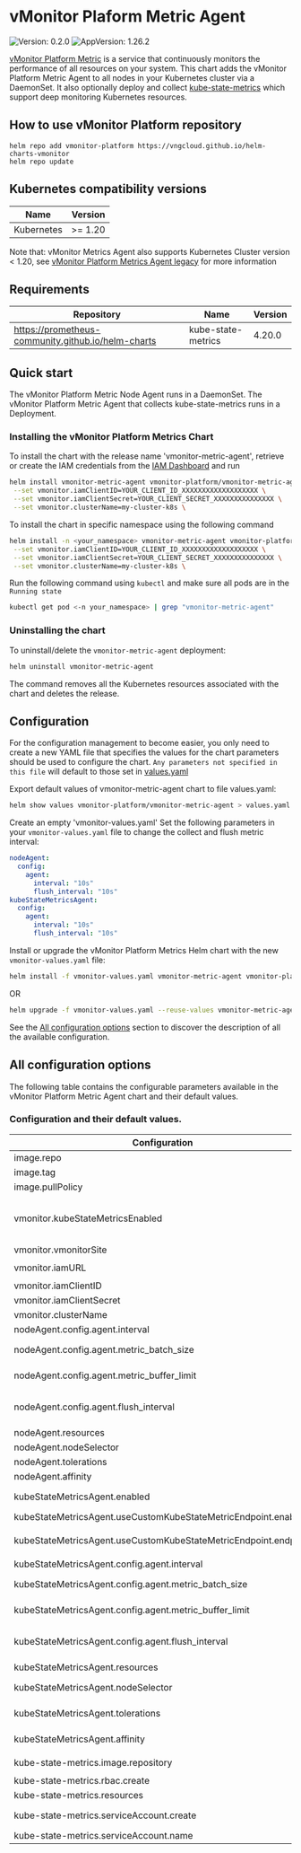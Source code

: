 # vMonitor Plaform Metric Agent

![Version: 0.2.0](https://img.shields.io/badge/Version-0.2.0-informational?style=flat-square) ![AppVersion: 1.26.2](https://img.shields.io/badge/AppVersion-1.26.2-informational?style=flat-square)

[vMonitor Platform Metric](https://www.vngcloud.vn/en/product/vmonitor-platform-metric) is a service that continuously monitors the performance of all resources on your system. This chart adds the vMonitor Platform Metric Agent to all nodes in your Kubernetes cluster via a DaemonSet. It also optionally deploy and collect [kube-state-metrics](https://github.com/prometheus-community/helm-charts/tree/main/charts/kube-state-metrics) which support deep monitoring Kubernetes resources.

## How to use vMonitor Platform repository

```
helm repo add vmonitor-platform https://vngcloud.github.io/helm-charts-vmonitor
helm repo update
```

## Kubernetes compatibility versions

| Name       | Version |
| ---------- | ------- |
| Kubernetes | >= 1.20 |

Note that: vMonitor Metrics Agent also supports Kubernetes Cluster version < 1.20, see [vMonitor Platform Metrics Agent legacy](https://docs.vngcloud.vn/display/ONVINA/Kubernetes) for more information

## Requirements

| Repository                                         | Name               | Version |
| -------------------------------------------------- | ------------------ | ------- |
| https://prometheus-community.github.io/helm-charts | kube-state-metrics | 4.20.0  |

## Quick start

The vMonitor Platform Metric Node Agent runs in a DaemonSet.
The vMonitor Platform Metric Agent that collects kube-state-metrics runs in a Deployment.

### Installing the vMonitor Platform Metrics Chart

To install the chart with the release name 'vmonitor-metric-agent', retrieve or create the IAM credentials from the [IAM Dashboard](https://hcm-3.console.vngcloud.vn/iam/service-accounts) and run

```bash
helm install vmonitor-metric-agent vmonitor-platform/vmonitor-metric-agent \
 --set vmonitor.iamClientID=YOUR_CLIENT_ID_XXXXXXXXXXXXXXXXXXX \
 --set vmonitor.iamClientSecret=YOUR_CLIENT_SECRET_XXXXXXXXXXXXXXX \
 --set vmonitor.clusterName=my-cluster-k8s \
```

To install the chart in specific namespace using the following command

```bash
helm install -n <your_namespace> vmonitor-metric-agent vmonitor-platform/vmonitor-metric-agent \
 --set vmonitor.iamClientID=YOUR_CLIENT_ID_XXXXXXXXXXXXXXXXXXX \
 --set vmonitor.iamClientSecret=YOUR_CLIENT_SECRET_XXXXXXXXXXXXXXX \
 --set vmonitor.clusterName=my-cluster-k8s \
```

Run the following command using `kubectl` and make sure all pods are in the `Running state`

```bash
kubectl get pod <-n your_namespace> | grep "vmonitor-metric-agent"
```

### Uninstalling the chart

To uninstall/delete the `vmonitor-metric-agent` deployment:

```bash
helm uninstall vmonitor-metric-agent
```

The command removes all the Kubernetes resources associated with the chart and deletes the release.

## Configuration

For the configuration management to become easier, you only need to create a new YAML file that specifies the values for the chart parameters should be used to configure the chart. `Any parameters not specified in this file` will default to those set in [values.yaml](https://github.com/vngcloud/helm-charts-vmonitor/blob/main/charts/vmonitor-metric-agent/values.yaml)

Export default values of vmonitor-metric-agent chart to file values.yaml:

```bash
helm show values vmonitor-platform/vmonitor-metric-agent > values.yaml
```

Create an empty 'vmonitor-values.yaml'
Set the following parameters in your `vmonitor-values.yaml` file to change the collect and flush metric interval:

```yaml
nodeAgent:
  config:
    agent:
      interval: "10s"
      flush_interval: "10s"
kubeStateMetricsAgent:
  config:
    agent:
      interval: "10s"
      flush_interval: "10s"
```

Install or upgrade the vMonitor Platform Metrics Helm chart with the new `vmonitor-values.yaml` file:

```bash
helm install -f vmonitor-values.yaml vmonitor-metric-agent vmonitor-platform/vmonitor-metric-agent
```

OR

```bash
helm upgrade -f vmonitor-values.yaml --reuse-values vmonitor-metric-agent vmonitor-platform/vmonitor-metric-agent
```

See the [All configuration options](#all-configuration-options) section to discover the description of all the available configuration.

## All configuration options

The following table contains the configurable parameters available in the vMonitor Platform Metric Agent chart and their default values.

### Configuration and their default values.

| Configuration                              | Type   | Default                                                    | Description                                                                                                                                                                                                          |
| ------------------------------------------ | ------ | ---------------------------------------------------------- | -------------------------------------------------------------------------------------------------------------------------------------------------------------------------------------------------------------------- |
| image.repo                                 | string | `"vngcloud/vmonitor-metrics-agent"`                        | vMonitor Platform Metric Agent image name to use                                                                                                                                                                     |
| image.tag                                  | string | `"1.26.0-2.0.2"`                                           | Define the Agent version to use                                                                                                                                                                                      |
| image.pullPolicy                           | string | `"IfNotPresent"`                                           | Agent image pull policy                                                                                                                                                                                              |
| vmonitor.kubeStateMetricsEnabled           | bool   | `true`                                                     | If false, install vMonitor Platform Metric Agent without deploy the kube-state-metrics deployment (Use the kube-state-metrics that is already deployed using kubeStateMetricsAgent.useCustomKubeStateMetricEndpoint) |
| vmonitor.vmonitorSite                      | string | `"monitoring-agent.vngcloud.vn"`                           | The site of vMonitor Platform receive metric from agent                                                                                                                                                              |
| vmonitor.iamURL                            | string | `"https://iamapis.vngcloud.vn/accounts-api/v2/auth/token"` | Endpoint for IAM Authentication                                                                                                                                                                                      |
| vmonitor.iamClientID                       | string | `nil`                                                      | Your IAM Client ID                                                                                                                                                                                                   |
| vmonitor.iamClientSecret                   | string | `nil`                                                      | Your IAM Client Secret                                                                                                                                                                                               |
| vmonitor.clusterName                       | string | `"cluster-k8s"`                                                      | Set a unique Kubernetes Cluster Name for filtering hosts easily                                                                                                                                                      |
| nodeAgent.config.agent.interval   | string    | `"30s"`                                                     | Interval for collecting data from Kubernetes node                                                                                                          |
| nodeAgent.config.agent.metric_batch_size   | int    | `1000`                                                     | Control the size of each write batch that vMonitor Platform Metric Agent send to the vMonitor Platform site                                                                                                          |
| nodeAgent.config.agent.metric_buffer_limit | int    | `100000`                                                   | Max metric buffer size when Agent writes are failing to the vMonitor Platform site                                                                                                                                   |
| nodeAgent.config.agent.flush_interval | string    | `"30s"`                                                   | Interval for flushing (writing) data to the vMonitor Platform site. This value should not be set lower tan the nodeAgent.config.agent.interval (collection interval)                                                                                                                                  |
| nodeAgent.resources | object | `{}` | Resource requests and limits for the Agent. |
| nodeAgent.nodeSelector | object | `{}` | Allow the Agent DaemonSet to schedule only on selected nodes |
| nodeAgent.tolerations | list | `[]` | Allow the Agent DaemonSet to schedule on tainted nodes |
| nodeAgent.affinity | object | `{}` | Allow the Agent DaemonSet to schedule using affinity rules |
| kubeStateMetricsAgent.enabled           | bool   | `true`                                                     | If false, do not deploy vMonitor Platform Metric Agent that collects metrics from the kube-state-metrics |
| kubeStateMetricsAgent.useCustomKubeStateMetricEndpoint.enabled           | bool   | `false`                                                     | If true, using the custom endpoint for collecting the kube-state-metrics |
| kubeStateMetricsAgent.useCustomKubeStateMetricEndpoint.endpoint                       | string | `"http://example-kube-state-metrics.namespace:8080/metrics"`                                                      | Custom endpoint for collecting the kube-state-metrics `(required kubeStateMetricsAgent.useCustomKubeStateMetricEndpoint.enabled=true to take effect)`
| kubeStateMetricsAgent.config.agent.interval   | string    | `"30s"`                                                     | Interval for collecting data from Kubernetes node                                                                                                          |
| kubeStateMetricsAgent.config.agent.metric_batch_size   | int    | `1000`                                                     | Control the size of each write batch that vMonitor Platform Metric Agent send to the vMonitor Platform site                                                                                                          |
| kubeStateMetricsAgent.config.agent.metric_buffer_limit | int    | `100000`                                                   | Max metric buffer size when Agent writes are failing to the vMonitor Platform site                                                                                                                                   |
| kubeStateMetricsAgent.config.agent.flush_interval | string    | `"30s"`                                                   | Interval for flushing (writing) data to the vMonitor Platform site. This value should not be set lower tan the nodeAgent.config.agent.interval (collection interval)                                                                                                                                  |
| kubeStateMetricsAgent.resources | object | `{}` | Resource requests and limits for the Kube State Metrics Agent. |
| kubeStateMetricsAgent.nodeSelector | object | `{}` | Allow Kube State Metrics Agent Deployment to schedule on selected nodes |
| kubeStateMetricsAgent.tolerations | list | `[]` | Allow Kube State Metrics Agent Deployment to schedule on tainted nodes |
| kubeStateMetricsAgent.affinity | object | `{}` | Allow Kube State Metrics Agent Deployment to schedule using affinity rules |
| kube-state-metrics.image.repository | string | `"registry.k8s.io/kube-state-metrics/kube-state-metrics"` | Default kube-state-metrics image repository. |
| kube-state-metrics.rbac.create | bool | `true` | If true, create & use RBAC resources |
| kube-state-metrics.resources | object | `{}` | Resource requests and limits for the kube-state-metrics container. |
| kube-state-metrics.serviceAccount.create | bool | `true` | If true, create ServiceAccount, require rbac kube-state-metrics.rbac.create true |
| kube-state-metrics.serviceAccount.name | string | `nil` | The name of the ServiceAccount to use. |